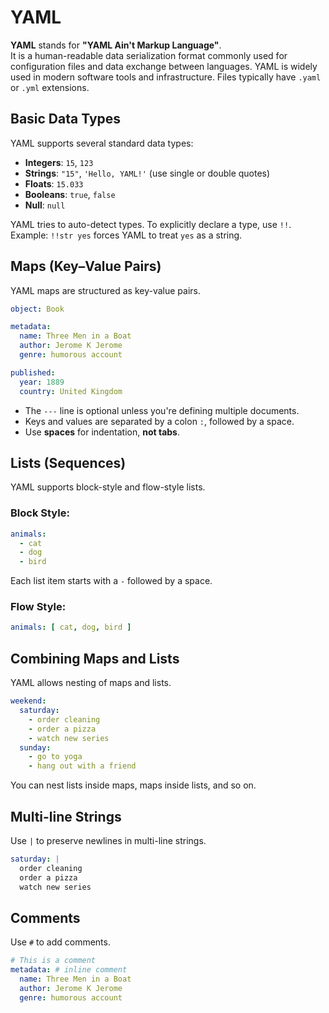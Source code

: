 # YAML

**YAML** stands for **"YAML Ain't Markup Language"**.  
It is a human-readable data serialization format commonly used for configuration files and data exchange between
languages. YAML is widely used in modern software tools and infrastructure. Files typically have `.yaml` or `.yml`
extensions.

## Basic Data Types

YAML supports several standard data types:

- **Integers**: `15`, `123`
- **Strings**: `"15"`, `'Hello, YAML!'` (use single or double quotes)
- **Floats**: `15.033`
- **Booleans**: `true`, `false`
- **Null**: `null`

YAML tries to auto-detect types. To explicitly declare a type, use `!!`.  
Example: `!!str yes` forces YAML to treat `yes` as a string.

## Maps (Key–Value Pairs)

YAML maps are structured as key-value pairs.

```yaml
object: Book

metadata:
  name: Three Men in a Boat
  author: Jerome K Jerome
  genre: humorous account

published:
  year: 1889
  country: United Kingdom
````

* The `---` line is optional unless you're defining multiple documents.
* Keys and values are separated by a colon `:`, followed by a space.
* Use **spaces** for indentation, **not tabs**.

## Lists (Sequences)

YAML supports block-style and flow-style lists.

### Block Style:

```yaml
animals:
  - cat
  - dog
  - bird
```

Each list item starts with a `-` followed by a space.

### Flow Style:

```yaml
animals: [ cat, dog, bird ]
```

## Combining Maps and Lists

YAML allows nesting of maps and lists.

```yaml
weekend:
  saturday:
    - order cleaning
    - order a pizza
    - watch new series
  sunday:
    - go to yoga
    - hang out with a friend
```

You can nest lists inside maps, maps inside lists, and so on.

## Multi-line Strings

Use `|` to preserve newlines in multi-line strings.

```yaml
saturday: |
  order cleaning
  order a pizza
  watch new series
```

## Comments

Use `#` to add comments.

```yaml
# This is a comment
metadata: # inline comment
  name: Three Men in a Boat
  author: Jerome K Jerome
  genre: humorous account
```
